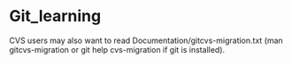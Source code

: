 # Git_learning  
 CVS users may also want to read Documentation/gitcvs-migration.txt (man gitcvs-migration or git help cvs-migration if git is installed).
